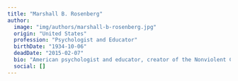 ```yaml
---
title: "Marshall B. Rosenberg"
author:
  image: "img/authors/marshall-b-rosenberg.jpg"
  origin: "United States"
  profession: "Psychologist and Educator"
  birthDate: "1934-10-06"
  deadDate: "2015-02-07"
  bio: "American psychologist and educator, creator of the Nonviolent Communication (NVC) model. He dedicated his career to conflict mediation and teaching communication skills based on empathy."
  social: []
---
```

